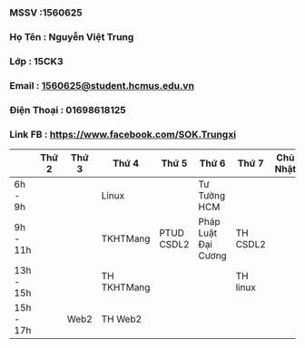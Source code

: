 ### MSSV       :1560625
### Họ Tên     : Nguyễn Việt Trung
### Lớp        : 15CK3
### Email      : 1560625@student.hcmus.edu.vn
### Điện Thoại : 01698618125
### Link FB    : https://www.facebook.com/SOK.Trungxi

|             |Thứ 2| Thứ 3 | Thứ 4       |Thứ 5        | Thứ 6               | Thứ 7     |Chủ Nhật |
|---          |---  |---    |---          |---          |---                  |---        |---      |
| 6h - 9h     |     |       | Linux       |             | Tư Tưởng HCM        |           |         |
| 9h - 11h    |     |       | TKHTMang    | PTUD CSDL2  | Pháp Luật Đại Cương | TH CSDL2  |         |
| 13h - 15h   |     |       | TH TKHTMang |             |                     | TH linux  |         | 
| 15h - 17h   |     | Web2  | TH Web2     |             |                     |           |         |



